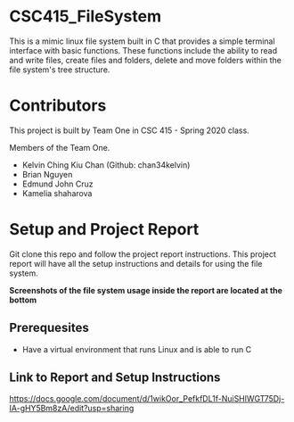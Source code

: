 # CSC415_FileSystem

This is a mimic linux file system built in C that provides a simple terminal interface with basic functions. These functions include the ability to read and write files, create files and folders, delete and move folders within the file system's tree structure.

# Contributors
This project is built by Team One in CSC 415 - Spring 2020 class.

Members of the Team One.
- Kelvin Ching Kiu Chan (Github: chan34kelvin)
- Brian Nguyen
- Edmund John Cruz
- Kamelia shaharova

# Setup and Project Report

Git clone this repo and follow the project report instructions.
This project report will have all the setup instructions and details for using the file system. 

**Screenshots of the file system usage inside the report are located at the bottom**

## Prerequesites

- Have a virtual environment that runs Linux and is able to run C

## Link to Report and Setup Instructions

https://docs.google.com/document/d/1wikOor_PefkfDL1f-NuiSHlWGT75Dj-IA-gHY5Bm8zA/edit?usp=sharing
